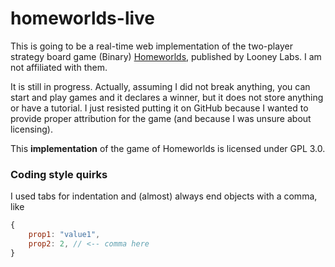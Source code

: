 # homeworlds-live

This is going to be a real-time web implementation of the two-player strategy board game (Binary) [Homeworlds](https://www.looneylabs.com/games/homeworlds), published by Looney Labs. I am not affiliated with them.

It is still in progress. Actually, assuming I did not break anything, you can start and play games and it declares a winner, but it does not store anything or have a tutorial. I just resisted putting it on GitHub because I wanted to provide proper attribution for the game (and because I was unsure about licensing).



This **implementation** of the game of Homeworlds is licensed under GPL 3.0.

### Coding style quirks
I used tabs for indentation and (almost) always end objects with a comma, like
```javascript
{
	prop1: "value1",
	prop2: 2, // <-- comma here
}
```
